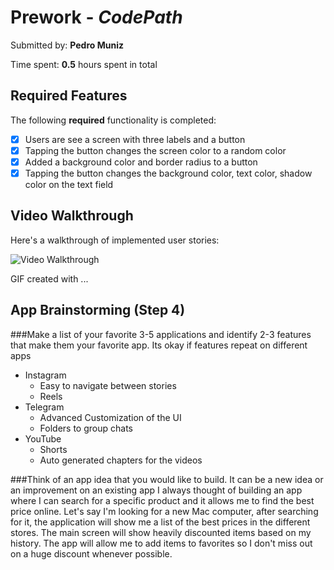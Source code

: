 # Prework - *CodePath*

Submitted by: **Pedro Muniz**

Time spent: **0.5** hours spent in total

## Required Features

The following **required** functionality is completed:

- [x] Users are see a screen with three labels and a button
- [x] Tapping the button changes the screen color to a random color
- [x] Added a background color and border radius to a button
- [x] Tapping the button changes the background color, text color, shadow color on the text field
 
## Video Walkthrough

Here's a walkthrough of implemented user stories:

<img src='http://i.imgur.com/link/to/your/gif/file.gif' title='Video Walkthrough' width='' alt='Video Walkthrough' />

<!-- Replace this with whatever GIF tool you used! -->
GIF created with ...  
<!-- Recommended tools:
[Kap](https://getkap.co/) for macOS
[ScreenToGif](https://www.screentogif.com/) for Windows
[peek](https://github.com/phw/peek) for Linux. -->

## App Brainstorming (Step 4)

###Make a list of your favorite 3-5 applications and identify 2-3 features that make them your favorite app. Its okay if features repeat on different apps
- Instagram
	- Easy to navigate between stories
    - Reels
- Telegram
    - Advanced Customization of the UI
    - Folders to group chats
- YouTube 
    - Shorts
    - Auto generated chapters for the videos
    
###Think of an app idea that you would like to build. It can be a new idea or an improvement on an existing app
I always thought of building an app where I can search for a specific product and it allows me to find the best price online. Let's say I'm looking for a new Mac computer, after searching for it, the application will show me a list of the best prices in the different stores. The main screen will show heavily discounted items based on my history. The app will allow me to add items to favorites so I don't miss out on a huge discount whenever possible.
